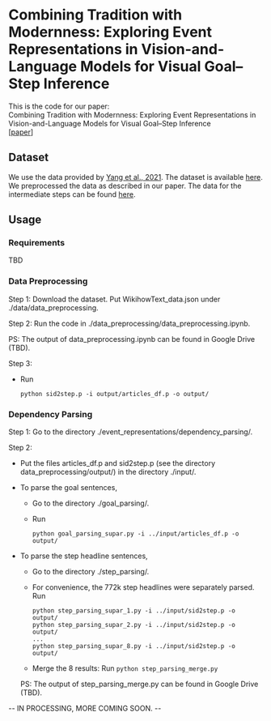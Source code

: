 # Combining Tradition with Modernness: Exploring Event Representations in Vision-and-Language Models for Visual Goal–Step Inference

This is the code for our paper:  
Combining Tradition with Modernness: Exploring Event Representations in Vision-and-Language Models for Visual Goal–Step Inference  
[[paper](https://aclanthology.org/2023.acl-srw.36/)]

## Dataset
We use the data provided by [Yang et al., 2021](https://arxiv.org/abs/2104.05845). The dataset is available [here](https://drive.google.com/drive/folders/1hjjcNSUSqv8AbA7R-5lIKmui-ySCEWJw?usp=sharing). We preprocessed the data as described in our paper. The data for the intermediate steps can be found [here](https://drive.google.com/drive/folders/1SGpkE01156NmgwT4BXXjrSq3TBoVUNGT?usp=share_link).

## Usage

### Requirements
TBD

### Data Preprocessing
Step 1: Download the dataset. Put WikihowText_data.json under ./data/data_preprocessing.

Step 2: Run the code in ./data_preprocessing/data_preprocessing.ipynb.

PS: The output of data_preprocessing.ipynb can be found in Google Drive (TBD).

Step 3: 
- Run
	```
	python sid2step.p -i output/articles_df.p -o output/
 	```

### Dependency Parsing
Step 1: Go to the directory ./event_representations/dependency_parsing/.

Step 2:

- Put the files articles_df.p and sid2step.p (see the directory data_preprocessing/output/) in the directory ./input/.

- To parse the goal sentences, 

	- Go to the directory ./goal_parsing/.
	
	- Run  
		```
		python goal_parsing_supar.py -i ../input/articles_df.p -o output/
	 	```

- To parse the step headline sentences,

	- Go to the directory ./step_parsing/.
	
	- For convenience, the 772k step headlines were separately parsed.
	  Run  
	  	```
		python step_parsing_supar_1.py -i ../input/sid2step.p -o output/  
		python step_parsing_supar_2.py -i ../input/sid2step.p -o output/  
		...  
		python step_parsing_supar_8.py -i ../input/sid2step.p -o output/  
	   	```
	
	- Merge the 8 results:
	  Run ```python step_parsing_merge.py```
	
	PS: The output of step_parsing_merge.py can be found in Google Drive (TBD).

-- IN PROCESSING, MORE COMING SOON. --
